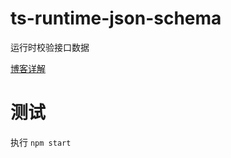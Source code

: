 # ts-runtime-json-schema
运行时校验接口数据

[博客详解](https://github.com/Weiyu-Chen/blog/issues/13)

# 测试
执行 `npm start`
